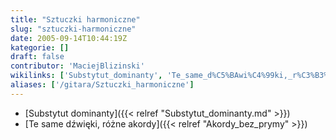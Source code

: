 ```yaml
---
title: "Sztuczki harmoniczne"
slug: "sztuczki-harmoniczne"
date: 2005-09-14T10:44:19Z
kategorie: []
draft: false
contributor: 'MaciejBlizinski'
wikilinks: ['Substytut_dominanty', 'Te_same_d%C5%BAwi%C4%99ki,_r%C3%B3%C5%BCne_akordy']
aliases: ['/gitara/Sztuczki_harmoniczne']
---
```

  - [Substytut dominanty]({{< relref "Substytut_dominanty.md" >}})
  - [Te same dźwięki, różne
    akordy]({{< relref "Akordy_bez_prymy" >}})
